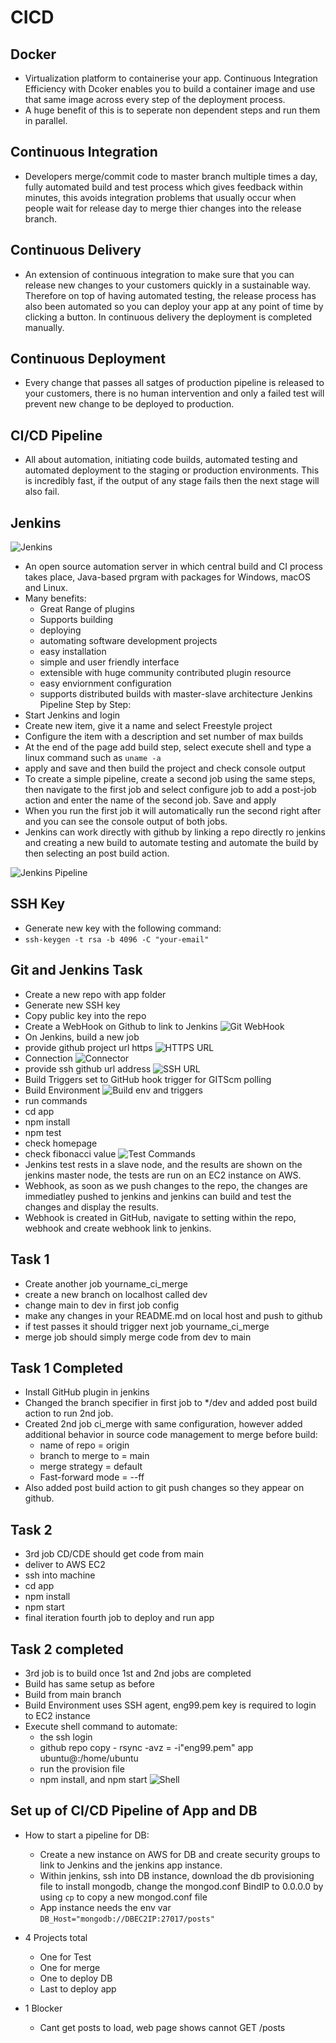 # CICD
## Docker
- Virtualization platform to containerise your app. Continuous Integration Efficiency with Dcoker enables you to build a container image and use that same image across every step of the deployment process. 
- A huge benefit of this is to seperate non dependent steps and run them in parallel. 

## Continuous Integration
- Developers merge/commit code to master branch multiple times a day, fully automated build and test process which gives feedback within minutes, this avoids integration problems that usually occur when people wait for release day to merge thier changes into the release branch.

## Continuous Delivery
- An extension of continuous integration to make sure that you can release new changes to your customers quickly in a sustainable way. Therefore on top of having automated testing, the release process has also been automated so you can deploy your app at any point of time by clicking a button. In continuous delivery the deployment is completed manually. 

## Continuous Deployment 
- Every change that passes all satges of production pipeline is released to your customers, there is no human intervention and only a failed test will prevent new change to be deployed to production. 

## CI/CD Pipeline
- All about automation, initiating code builds, automated testing and automated deployment to the staging or production environments. This is incredibly fast, if the output of any stage fails then the next stage will also fail. 

## Jenkins
![Jenkins](images/jenkins_pipeline.PNG)
- An open source automation server in which central build and CI process takes place, Java-based prgram with packages for Windows, macOS and Linux.
- Many benefits:
    - Great Range of plugins
    - Supports building
    - deploying
    - automating software development projects
    - easy installation
    - simple and user friendly interface
    - extensible with huge community contributed plugin resource
    - easy enviornment configuration
    - supports distributed builds with master-slave architecture
Jenkins Pipeline Step by Step:
- Start Jenkins and login 
- Create new item, give it a name and select Freestyle project
- Configure the item with a description and set number of max builds
- At the end of the page add build step, select execute shell and type a linux command such as `uname -a`
- apply and save and then build the project and check console output
- To create a simple pipeline, create a second job using the same steps, then navigate to the first job and select configure job to add a post-job action and enter the name of the second job. Save and apply
- When you run the first job it will automatically run the second right after and you can see the console output of both jobs.
- Jenkins can work directly with github by linking a repo directly ro jenkins and creating a new build to automate testing and automate the build by then selecting an post build action. 

![Jenkins Pipeline](images/CICD.png)

## SSH Key
- Generate new key with the following command:
- `ssh-keygen -t rsa -b 4096 -C "your-email"` 

## Git and Jenkins Task
- Create a new repo with app folder
- Generate new SSH key
- Copy public key into the repo
- Create a WebHook on Github to link to Jenkins
![Git WebHook](images/Inkedgit_webhook_LI.jpg)
- On Jenkins, build a new job 
- provide github project url https
![HTTPS URL](images/jenkins-gitlink.PNG)
- Connection
![Connector](images/jenkins_connection.PNG)
- provide ssh github url address
![SSH URL](images/jenkins_ssh.PNG)
- Build Triggers set to GitHub hook trigger for GITScm polling
- Build Environment
![Build env and triggers](images/jenkins_build_trigger.PNG)
- run commands
- cd app
- npm install
- npm test
- check homepage
- check fibonacci value
![Test Commands](images/jenkins_test_commands.PNG)
- Jenkins test rests in a slave node, and the results are shown on the jenkins master node, the tests are run on an EC2 instance on AWS. 
- Webhook, as soon as we push changes to the repo, the changes are immediatley pushed to jenkins and jenkins can build and test the changes and display the results. 
- Webhook is created in GitHub, navigate to setting within the repo, webhook and create webhook link to jenkins.  

## Task 1
- Create another job yourname_ci_merge
- create a new branch on localhost called dev
- change main to dev in first job config 
- make any changes in your README.md on local host and push to github
- if test passes it should trigger next job 
yourname_ci_merge
- merge job should simply merge code from dev to main

## Task 1 Completed
- Install GitHub plugin in jenkins
- Changed the branch specifier in first job to */dev and added post build action to run 2nd job.
- Created 2nd job ci_merge with same configuration, however added additional behavior in source code management to merge before build:
    - name of repo = origin
    - branch to merge to = main
    - merge strategy = default
    - Fast-forward mode = --ff
- Also added post build action to git push changes so they appear on github. 

## Task 2
- 3rd job CD/CDE should get code from main
- deliver to AWS EC2 
- ssh into machine 
- cd app
- npm install
- npm start
- final iteration fourth job to deploy and run app

## Task 2 completed 
- 3rd job is to build once 1st and 2nd jobs are completed
- Build has same setup as before 
- Build from main branch 
- Build Environment uses SSH agent, eng99.pem key is required to login to EC2 instance
- Execute shell command to automate:
    - the ssh login 
    - github repo copy - rsync -avz = -i"eng99.pem" app ubuntu@<OWN-IP-ADDRESS>:/home/ubuntu
    - run the provision file 
    - npm install, and npm start
![Shell](images/3rdjobshell.PNG)

## Set up of CI/CD Pipeline of App and DB 
- How to start a pipeline for DB:  
    - Create a new instance on AWS for DB and create security groups to link to Jenkins and the jenkins app instance. 
    - Within jenkins, ssh into DB instance, download the db provisioning file to install mongodb, change the mongod.conf BindIP to 0.0.0.0 by using `cp` to copy a new mongod.conf file 
    - App instance needs the env var `DB_Host="mongodb://DBEC2IP:27017/posts"`

- 4 Projects total
    - One for Test
    - One for merge
    - One to deploy DB
    - Last to deploy app

- 1 Blocker 
    - Cant get posts to load, web page shows cannot GET /posts